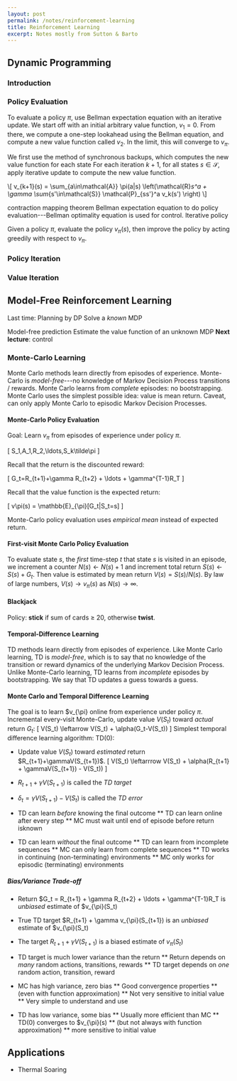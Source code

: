 ```yaml
---
layout: post
permalink: /notes/reinforcement-learning
title: Reinforcement Learning
excerpt: Notes mostly from Sutton & Barto
---
```


## Dynamic Programming

### Introduction

### Policy Evaluation

To evaluate a policy $\pi$, use Bellman expectation equation with an iterative update. We start off with an initial arbitrary value function, $v_1=0$. From there, we compute a one-step lookahead using the Bellman equation, and compute a new value function called $v_2$. In the limit, this will converge to $v_\pi$.

We first use the method of synchronous backups, which computes the new value function for each state  For each iteration $k+1$, for all states $s\in\mathcal{S}$, apply iterative update to compute the new value function.

\\\[
v_{k+1}(s) = \sum_{a\in\mathcal{A}} \pi(a|s) \left(\mathcal{R}_s^a + \gamma \sum_{s'\in\mathcal{S}} \mathcal{P}_{ss'}^a v_k(s') \right)
\\\]

contraction mapping theorem
Bellman expectation equation to do policy evaluation---Bellman optimality equation is used for control. Iterative policy

Given a policy $\pi$, evaluate the policy $v_{\pi}(s)$, then improve the policy by acting greedily with respect to $v_{\pi}$.

### Policy Iteration

### Value Iteration




## Model-Free Reinforcement Learning

Last time: Planning by DP
Solve a *known* MDP

Model-free prediction
Estimate the value function of an unknown MDP
**Next lecture**: control

### Monte-Carlo Learning

Monte Carlo methods learn directly from episodes of experience. Monte-Carlo is *model-free*---no knowledge of Markov Decision Process transitions / rewards. Monte Carlo learns from *complete* episodes: no bootstrapping. Monte Carlo uses the simplest possible idea: value is mean return. Caveat, can only apply Monte Carlo to episodic Markov Decision Processes.

#### Monte-Carlo Policy Evaluation

Goal: Learn $v_{\pi}$ from episodes of experience under policy $\pi$.

\[
S_1,A_1,R_2,\ldots,S_k\tilde\pi
\]

Recall that the return is the discounted reward:

\[
G_t=R_{t+1}+\gamma R_{t+2} + \ldots + \gamma^{T-1}R_T
\]

Recall that the value function is the expected return:

\[
v\pi(s) = \mathbb{E}_{\pi}[G_t|S_t=s]
\]

Monte-Carlo policy evaluation uses *empirical mean* instead of expected return.

#### First-visit Monte Carlo Policy Evaluation

To evaluate state $s$, the *first* time-step $t$ that state $s$ is visited in an episode, we increment a counter $N(s)\leftarrow N(s)+1$ and increment total return $S(s) \leftarrow S(s) + G_t$. Then value is estimated by mean return $V(s)=S(s)/N(s)$. By law of large numbers, $V(s) \rightarrow v_{\pi}(s)$ as $N(s) \rightarrow \infty$.

#### Blackjack

Policy: **stick** if sum of cards $\geq$ 20, otherwise **twist**.

#### Temporal-Difference Learning

TD methods learn directly from episodes of experience. Like Monte Carlo learning, TD is *model-free*, which is to say that no knowledge of the transition or reward dynamics of the underlying Markov Decision Process. Unlike Monte-Carlo learning, TD learns from *incomplete* episodes by bootstrapping. We say that TD updates a guess towards a guess.

#### Monte Carlo and Temporal Difference Learning

The goal is to learn $v_{\pi} online from experience under policy $\pi$. Incremental every-visit Monte-Carlo, update value $V(S_t)$ toward *actual* return $G_t$:
\[
V(S_t) \leftarrow V(S_t) + \alpha(G_t-V(S_t))
\]
Simplest temporal difference learning algorithm: TD(0):

* Update value $V(S_t)$ toward *estimated* return $R_{t+1}+\gammaV(S_{t+1})$.
\[
V(S_t) \leftarrrow V(S_t) + \alpha(R_{t+1} + \gammaV(S_{t+1}) - V(S_t)) 
\]
* $R_{t+1} + \gamma V(S_{t+1})$ is called the *TD target*
* $\delta_t = \gamma V(S_{t+1}) - V(S_t)$ is called the *TD error*

* TD can learn *before* knowing the final outcome
** TD can learn online after every step
** MC must wait until end of episode before return isknown
* TD can learn *without* the final outcome
** TD can learn from incomplete sequences
** MC can only learn from complete sequences
** TD works in continuing (non-terminating) environments
** MC only works for episodic (terminating) environments

##### Bias/Variance Trade-off

* Return $G_t = R_{t+1} + \gamma R_{t+2} + \ldots + \gamma^{T-1}R_T is *unbiased* estimate of $v_{\pi}(S_t)
* True TD target $R_{t+1} + \gamma v_{\pi}(S_{t+1}) is an *unbiased* estimate of $v_{\pi}(S_t)
* The target $R_{t+1} + \gamma V(S_{t+1})$ is a biased estimate of $v_{\pi}(S_t)$
* TD target is much lower variance than the return
** Return depends on *many* random actions, transitions, rewards
** TD target depends on *one* random action, transition, reward

* MC has high variance, zero bias
** Good convergence properties
** (even with function approximation)
** Not very sensitive to initial value
** Very simple to understand and use
* TD has low variance, some bias
** Usually more efficient than MC
** TD(0) converges to $v_{\pi}(s)
** (but not always with function approximation)
** more sensitive to initial value






























## Applications

* Thermal Soaring
